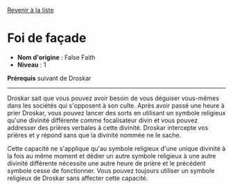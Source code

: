 [Revenir à la liste](list.md)

# Foi de façade

 * **Nom d'origine** : False Faith
 * **Niveau** : 1


<p><span id="ctl00_MainContent_DetailedOutput"><strong>Prérequis</strong> suivant de Droskar<br></span></p>
<hr>
<p>Droskar sait que vous pouvez avoir besoin de vous déguiser vous-mêmes dans les sociétés qui s'opposent à son culte. Après avoir passé une heure à prier Droskar, vous pouvez lancer des sorts en utilisant un symbole religieux qu'une divinité différente comme focalisateur divin et vous pouvez addresser des prières verbales à cette divinité. Droskar intercepte vos prières et y répond sans que la divinité nommée ne le sache.</p>
<p>Cette capacité ne s'applique qu'au symbole religieux d'une unique divinité à la fois au même moment et dédier un autre symbole religieux à une autre divinité différente nécessite une autre heure de prière et le précédent symbole cesse de fonctionner. Vous pouvez toujours utiliser un symbole religieux de Droskar sans affecter cette capacité.</p>